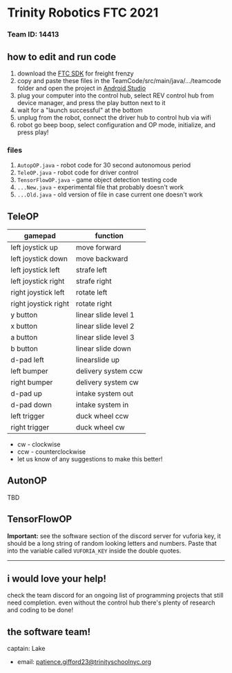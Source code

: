 # Trinity Robotics FTC 2021

### Team ID: 14413

## how to edit and run code

1. download the [FTC SDK](https://github.com/FIRST-Tech-Challenge/FtcRobotController) for freight
   frenzy
2. copy and paste these files in the TeamCode/src/main/java/.../teamcode folder and open the project
   in [Android Studio](https://developer.android.com/studio/)
3. plug your computer into the control hub, select REV control hub from device manager, and press
   the play button next to it
4. wait for a "launch successful" at the bottom
5. unplug from the robot, connect the driver hub to control hub via wifi
6. robot go beep boop, select configuration and OP mode, initialize, and press play!

### files

1. `AutopOP.java` - robot code for 30 second autonomous period
2. `TeleOP.java` - robot code for driver control
3. `TensorFlowOP.java` - game object detection testing code
4. `...New.java` - experimental file that probably doesn't work
5. `...Old.java` - old version of file in case current one doesn't work

## TeleOP

| gamepad              | function             |
| -------------------- | -------------------- |
| left joystick up     | move forward         |
| left joystick down   | move backward        |
| left joystick left   | strafe left          |
| left joystick right  | strafe right         |
| right joystick left  | rotate left          |
| right joystick right | rotate right         |
| y button             | linear slide level 1 |
| x button             | linear slide level 2 |
| a button             | linear slide level 3 |
| b button             | linear slide down    |
| d-pad left           | linearslide up       |
| left bumper          | delivery system ccw  |
| right bumper         | delivery system cw   |
| d-pad up             | intake system out    |
| d-pad down           | intake system in     |
| left trigger         | duck wheel ccw       |
| right trigger        | duck wheel cw        |

- cw - clockwise
- ccw - counterclockwise
- let us know of any suggestions to make this better!

## AutonOP

TBD

## TensorFlowOP

**Important:** see the software section of the discord server for vuforia key, it should be a long
string of random looking letters and numbers. Paste that into the variable called `VUFORIA_KEY`
inside the double quotes.

---

## i would love your help!

check the team discord for an ongoing list of programming projects that still need completion. even
without the control hub there's plenty of research and coding to be done!

## the software team!

captain: Lake

- email: patience.gifford23@trinityschoolnyc.org
